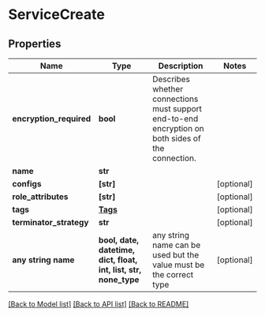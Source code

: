 # ServiceCreate


## Properties
Name | Type | Description | Notes
------------ | ------------- | ------------- | -------------
**encryption_required** | **bool** | Describes whether connections must support end-to-end encryption on both sides of the connection. | 
**name** | **str** |  | 
**configs** | **[str]** |  | [optional] 
**role_attributes** | **[str]** |  | [optional] 
**tags** | [**Tags**](Tags.md) |  | [optional] 
**terminator_strategy** | **str** |  | [optional] 
**any string name** | **bool, date, datetime, dict, float, int, list, str, none_type** | any string name can be used but the value must be the correct type | [optional]

[[Back to Model list]](../README.md#documentation-for-models) [[Back to API list]](../README.md#documentation-for-api-endpoints) [[Back to README]](../README.md)


